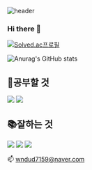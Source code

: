 ![header](https://capsule-render.vercel.app/api?type=wave&color=gradient&idx=2&height=320&section=header&text=CHOIJUYOUNG%20&fontSize=90)

### Hi there 👋
[![Solved.ac프로필](http://mazassumnida.wtf/api/v2/generate_badge?boj=wndud7159)](https://solved.ac/wndud7159)

![Anurag's GitHub stats](https://github-readme-stats.vercel.app/api?username=ChoiPython&show_icons=true&theme=midnight-purple&show_icons=true)

## 🌱공부할 것
<img src="https://img.shields.io/badge/JavaScript-F7DF1E?style=for-the-badge&logo=JavaScript&logoColor=white"> <img src="https://img.shields.io/badge/CSS-1572B6?style=for-the-badge&logo=CSS3&logoColor=white">

## 📚잘하는 것
 <img src="https://img.shields.io/badge/Python-3776AB?style=for-the-badge&logo=Python&logoColor=white"/> <img src="https://img.shields.io/badge/Java-007396?style=for-the-badge&logo=java&logoColor=white"/> <img src="https://img.shields.io/badge/Mysql-4479A1?style=for-the-badge&logo=mysql&logoColor=white"> 

📫 wndud7159@naver.com



<!--
**ChoiPython/ChoiPython** is a ✨ _special_ ✨ repository because its `README.md` (this file) appears on your GitHub profile.

Here are some ideas to get you started:

- 🔭 I’m currently working on ...
- 🌱 I’m currently learning ...
- 👯 I’m looking to collaborate on ...
- 🤔 I’m looking for help with ...
- 💬 Ask me about ...
- 📫 How to reach me: ...
- 😄 Pronouns: ...
- ⚡ Fun fact: ...
-->
